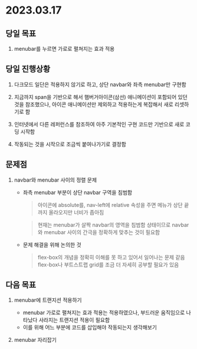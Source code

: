 # 2023.03.17

## 당일 목표

1. menubar를 누르면 가로로 펼쳐지는 효과 적용

## 당일 진행상황

1. 다크모드 일단은 적용하지 않기로 하고, 상단 navbar와 좌측 menubar만 구현함

2. 지금까지 span을 기반으로 해서 햄버거아이콘(삼선) 애니메이션이 포함되어 있던 것을 참조했으나, 아이콘 애니메이션만 제외하고 적용하는게 복잡해서 새로 리셋하기로 함

3. 인터넷에서 다른 레퍼런스를 참조하여 아주 기본적인 구현 코드만 기반으로 새로 코딩 시작함

4. 작동되는 것을 시작으로 조금씩 붙여나가기로 결정함

## 문제점

1. navbar와 menubar 사이의 정렬 문제

   - 좌측 menubar 부분이 상단 navbar 구역을 침범함

      > 아이콘에 absolute를, nav-left에 relative 속성을 주면 메뉴가 상단 끝까지 올라오지만 너비가 좁아짐

      > 현재는 menubar가 살짝 navbar의 영역을 침범함 상태이므로 navbar와 menubar 사이의 간극을 정확하게 맞추는 것이 필요함 
   
   - 문제 해결을 위해 논의한 것

      > flex-box의 개념을 정확히 이해를 못 하고 있어서 일어나는 문제 같음  
      > flex-box나 부트스트랩 grid를 조금 더 자세히 공부할 필요가 있음


## 다음 목표

1. menubar에 트랜지션 적용하기
   - menubar 가로로 펼쳐지는 효과 적용는 적용하였으나, 부드러운 움직임으로 나타났다 사라지는 트랜지션 적용이 필요함
   - 이를 위해 어느 부분에 코드를 삽입해야 작동되는지 생각해보기

2. menubar 자리잡기